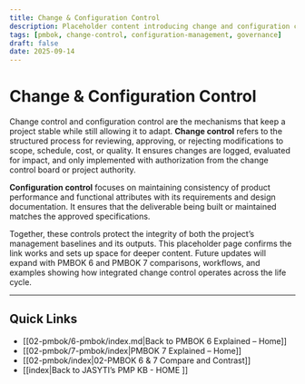 ```yaml
---
title: Change & Configuration Control
description: Placeholder content introducing change and configuration control in projects
tags: [pmbok, change-control, configuration-management, governance]
draft: false
date: 2025-09-14
---
```


# Change & Configuration Control

Change control and configuration control are the mechanisms that keep a project stable while still allowing it to adapt. **Change control** refers to the structured process for reviewing, approving, or rejecting modifications to scope, schedule, cost, or quality. It ensures changes are logged, evaluated for impact, and only implemented with authorization from the change control board or project authority.  

**Configuration control** focuses on maintaining consistency of product performance and functional attributes with its requirements and design documentation. It ensures that the deliverable being built or maintained matches the approved specifications.  

Together, these controls protect the integrity of both the project’s management baselines and its outputs. This placeholder page confirms the link works and sets up space for deeper content. Future updates will expand with PMBOK 6 and PMBOK 7 comparisons, workflows, and examples showing how integrated change control operates across the life cycle.

---
## Quick Links
- [[02-pmbok/6-pmbok/index.md|Back to PMBOK 6 Explained – Home]]
- [[02-pmbok/7-pmbok/index|PMBOK 7 Explained – Home]]
- [[02-pmbok/index|02-PMBOK 6 & 7 Compare and Contrast]]
- [[index|Back to JASYTI’s PMP KB - HOME ]]